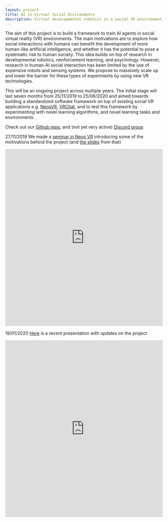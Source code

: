 ```yaml
---
layout: project
title: AI in Virtual Social Environments
description: Virtual developmental robotics in a social VR environment
---
```


The aim of this project is to build a framework to train AI agents in social virtual reality (VR) environments. The main motivations are to explore how social interactions with humans can benefit the development of more human-like artificial intelligence, and whether it has the potential to pose a systematic risk to human society. This idea builds on top of research in developmental robotics, reinforcement learning, and psychology. However, research in human-AI social interaction has been limited by the use of expensive robots and sensing systems. We propose to massively scale up and lower the barrier for these types of experiments by using new VR technologies.

This will be an ongoing project across multiple years. The initial stage will last seven months from 25/11/2019 to 25/06/2020 and aimed towards building a standardized software framework on top of existing social VR applications e.g. [NeosVR](https://neosvr.com/), [VRChat](https://www.vrchat.com), and to test this framework by experimenting with novel learning algorithms, and novel learning tasks and environments.

Check out our [Github repo](https://github.com/oxai/vrai/), and (not yet very active) [Discord group](discord.gg/HQ8Crcw)

27/11/2019 We made a [seminar in Neos VR](https://www.youtube.com/watch?v=zReWBVZBuas&t=3205) introducing some of the motivations behind the project (and [the slides](https://docs.google.com/presentation/d/106DzzXIqv38yzSEHU4z07CcfHOEzo5YNH6Ee5V7tboo/edit?usp=sharing) from that)

<p class="dynamicheight" align="center" style="height:92%;max-height:59vw;">
<iframe src="https://docs.google.com/presentation/d/e/2PACX-1vS3CC6VUJJFrjOUoETEvZCbamYPBYRyoKhJpU9VpcH2fKY0_UIkWf9YdEPG79Q2g0cvb3bGggmeD-7P/embed?start=false&loop=false&delayms=3000" frameborder="0" width="100%" style="overflow:hidden;height:100%;width:100%" allowfullscreen="true" mozallowfullscreen="true" webkitallowfullscreen="true"></iframe>
</p>

19/01/2020 [Here](https://docs.google.com/presentation/d/14MJaKdafemxts-YRQCGNhMf2y789H2o_tYC0uxZuBHk/edit?usp=sharing) is a recent presentation with updates on the project

<p class="dynamicheight" align="center" style="height:92%;max-height:59vw;">
<iframe src="https://docs.google.com/presentation/d/e/2PACX-1vS2e2FwD8rXpb43lUKRAeBFoORoMgVx0aH0laPv31_k2qUIRuseDH2yK4sjAe4A_jVg5OBDrQuJ5ANY/embed?start=false&loop=false&delayms=3000" frameborder="0" width="100%" style="overflow:hidden;height:100%;width:100%" allowfullscreen="true" mozallowfullscreen="true" webkitallowfullscreen="true"></iframe>
</p>

<!-- <script>

    var div = document.('.dynamicheight');
    var width = div.width();

    div.css('height', 0.59*width);
</script> -->

<!--and state-of-the-art learning techniques such as algorithms based on intrinsic motivation and curiosity, imitation learning, -->

<!--which have shown a lot of promise on efficiently learning complex behavior in rich environments [Oudeyer 2018](https://arxiv.org/abs/1802.10546)-->
